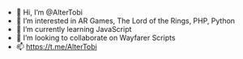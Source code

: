 - 👋 Hi, I’m @AlterTobi
- 👀 I’m interested in AR Games, The Lord of the Rings, PHP, Python
- 🌱 I’m currently learning JavaScript
- 💞️ I’m looking to collaborate on Wayfarer Scripts
- 📫 https://t.me/AlterTobi

<!---
AlterTobi/AlterTobi is a ✨ special ✨ repository because its `README.md` (this file) appears on your GitHub profile.
You can click the Preview link to take a look at your changes.
--->
